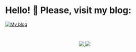 # Hello! 👋 Please, visit my blog:

[![My blog](https://static.vladivanov.me/uploads/694bfc15-a9e9-4f42-9be7-d33ee4242f8e.webp)](https://vladivanov.me/)

<br>
  
<p align="center">
  <a href="https://github.com/yungvldai">
    <img src="https://img.shields.io/github/followers/yungvldai?label=follow&style=social" />
  </a>
  <a href="https://t.me/yungvldai">
    <!-- badge hack :) -->
    <img src="https://img.shields.io/twitter/url?label=Contact&logo=telegram&style=social&url=https%3A%2F%2Fyungvldai.ru" />
  </a>
</p>
